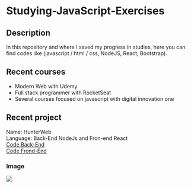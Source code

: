 # Studying-JavaScript-Exercises

## Description


In this repository and where I saved my progress in studies, here you can find codes like (javascript / html / css, NodeJS, React, Bootstrap).

## Recent courses
- Modern Web with Udemy </br>
- Full stack programmer with RocketSeat </br>
- Several courses focused on javascript with digital innovation one </br>

## Recent project

Name: HunterWeb </br>
Language: Back-End NodeJs and Fron-end React </br>
<a href='https://github.com/lycan-nt/Studying-JavaScript-Exercises/tree/master/rocketseat_cursos/3_NodeJS/node-api'>Code Back-End </a> </br>
<a href='https://github.com/lycan-nt/Studying-JavaScript-Exercises/tree/master/rocketseat_cursos/4_ReactJS/huntweb'>Code Frond-End</a></br>

### Image
<img src='https://github.com/lycan-nt/Studying-JavaScript-Exercises/blob/master/0.jpg'>
